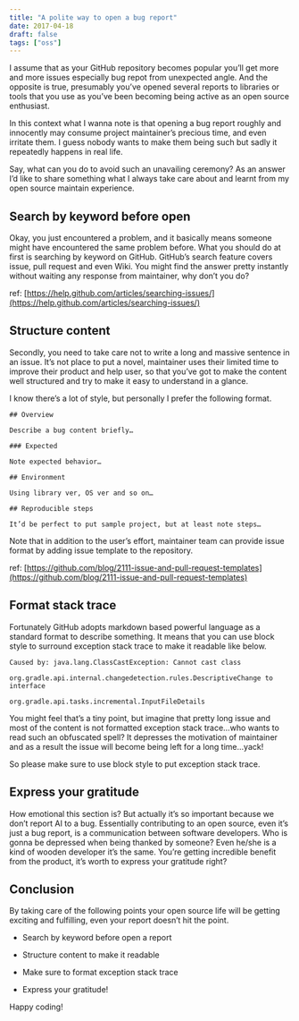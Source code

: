 ```yaml
---
title: "A polite way to open a bug report"
date: 2017-04-18
draft: false
tags: ["oss"]
---
```


I assume that as your GitHub repository becomes popular you’ll get more and more issues especially bug repot from unexpected angle. And the opposite is true, presumably you’ve opened several reports to libraries or tools that you use as you’ve been becoming being active as an open source enthusiast.

In this context what I wanna note is that opening a bug report roughly and innocently may consume project maintainer’s precious time, and even irritate them.
I guess nobody wants to make them being such but sadly it repeatedly happens in real life.

Say, what can you do to avoid such an unavailing ceremony? As an answer I’d like to share something what I always take care about and learnt from my open source maintain experience.

## Search by keyword before open

Okay, you just encountered a problem, and it basically means someone might have encountered the same problem before.
What you should do at first is searching by keyword on GitHub. GitHub’s search feature covers issue, pull request and even Wiki. You might find the answer pretty instantly without waiting any response from maintainer, why don’t you do?

ref: [https://help.github.com/articles/searching-issues/](https://help.github.com/articles/searching-issues/)

## Structure content

Secondly, you need to take care not to write a long and massive sentence in an issue.
It’s not place to put a novel, maintainer uses their limited time to improve their product and help user, so that you’ve got to make the content well structured and try to make it easy to understand in a glance.

I know there’s a lot of style, but personally I prefer the following format.

    ## Overview

    Describe a bug content briefly…

    ### Expected

    Note expected behavior…

    ## Environment

    Using library ver, OS ver and so on…

    ## Reproducible steps

    It’d be perfect to put sample project, but at least note steps…

Note that in addition to the user’s effort, maintainer team can provide issue format by adding issue template to the repository.

ref: [https://github.com/blog/2111-issue-and-pull-request-templates](https://github.com/blog/2111-issue-and-pull-request-templates)

## Format stack trace

Fortunately GitHub adopts markdown based powerful language as a standard format to describe something. It means that you can use block style to surround exception stack trace to make it readable like below.

    Caused by: java.lang.ClassCastException: Cannot cast class

    org.gradle.api.internal.changedetection.rules.DescriptiveChange to interface

    org.gradle.api.tasks.incremental.InputFileDetails

You might feel that’s a tiny point, but imagine that pretty long issue and most of the content is not formatted exception stack trace…who wants to read such an obfuscated spell? It depresses the motivation of maintainer and as a result the issue will become being left for a long time…yack!

So please make sure to use block style to put exception stack trace.

## Express your gratitude

How emotional this section is? But actually it’s so important because we don’t report AI to a bug.
Essentially contributing to an open source, even it’s just a bug report, is a communication between software developers. Who is gonna be depressed when being thanked by someone? Even he/she is a kind of wooden developer it’s the same. You’re getting incredible benefit from the product, it’s worth to express your gratitude right?

## Conclusion

By taking care of the following points your open source life will be getting exciting and fulfilling, even your report doesn’t hit the point.

* Search by keyword before open a report

* Structure content to make it readable

* Make sure to format exception stack trace

* Express your gratitude!

Happy coding!
